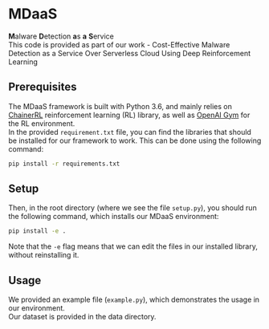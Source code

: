 # MDaaS

**M**alware **D**etection **a**s **a** **S**ervice  
This code is provided as part of our work - Cost-Effective Malware Detection as a Service Over Serverless Cloud Using Deep Reinforcement Learning

## Prerequisites

The MDaaS framework is built with Python 3.6, and mainly relies on [ChainerRL](https://github.com/chainer/chainerrl) reinforcement learning (RL) library, as well as [OpenAI Gym](https://github.com/openai/gym) for the RL environment.  
In the provided `requirement.txt` file, you can find the libraries that should be installed for our framework to work. This can be done using the following command:

```sh
pip install -r requirements.txt
```

## Setup

Then, in the root directory (where we see the file `setup.py`), you should run the following command, which installs our MDaaS environment:  

```sh
pip install -e .
```

Note that the `-e` flag means that we can edit the files in our installed library, without reinstalling it.

## Usage

We provided an example file (`example.py`), which demonstrates the usage in our environment.  
Our dataset is provided in the data directory.
